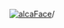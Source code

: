 [![alcaFace](https://camo.githubusercontent.com/2ee094c4af74cb0ec2e19388fccfb809837623e3/68747470733a2f2f7374617469632d63646e2e6a74766e772e6e65742f656d6f7469636f6e732f76312f3332383632362f312e30)](https://twitch.tv/Alca)/

<!--
# My "Popular" CodePens

<table>
	<tr>
		<th></th>
		<th>Title</th>
		<th>Last updated</th>
	</tr>
	<tr>
		<td><a href="https://codepen.io/Alca/pen/GRYpvge" rel="nofollow"><img src="https://codepen.io/alca/pen/GRYpvge/image/default.png" width="100" height="56.25"></a></td>
		<td><a href="https://codepen.io/Alca/pen/GRYpvge" rel="nofollow">A Pen by Jacob Foster</a></td>
		<td>Apr 12, 2023</td>
	</tr>
	<tr>
		<td><a href="https://codepen.io/Alca/pen/QWZbwBO" rel="nofollow"><img src="https://codepen.io/alca/pen/QWZbwBO/image/default.png" width="100" height="56.25"></a></td>
		<td><a href="https://codepen.io/Alca/pen/QWZbwBO" rel="nofollow">A Pen by Jacob Foster</a></td>
		<td>Apr 10, 2023</td>
	</tr>
	<tr>
		<td><a href="https://codepen.io/Alca/pen/PoywWbg" rel="nofollow"><img src="https://codepen.io/alca/pen/PoywWbg/image/default.png" width="100" height="56.25"></a></td>
		<td><a href="https://codepen.io/Alca/pen/PoywWbg" rel="nofollow">A Pen by Jacob Foster</a></td>
		<td>Apr 8, 2023</td>
	</tr>
	<tr>
		<td><a href="https://codepen.io/Alca/pen/vYVYbep" rel="nofollow"><img src="https://codepen.io/alca/pen/vYVYbep/image/default.png" width="100" height="56.25"></a></td>
		<td><a href="https://codepen.io/Alca/pen/vYVYbep" rel="nofollow">A Pen by Jacob Foster</a></td>
		<td>Apr 7, 2023</td>
	</tr>
	<tr>
		<td><a href="https://codepen.io/Alca/pen/GRYRjKZ" rel="nofollow"><img src="https://codepen.io/alca/pen/GRYRjKZ/image/default.png" width="100" height="56.25"></a></td>
		<td><a href="https://codepen.io/Alca/pen/GRYRjKZ" rel="nofollow">A Pen by Jacob Foster</a></td>
		<td>Apr 6, 2023</td>
	</tr>
	<tr>
		<td><a href="https://codepen.io/Alca/pen/rNqBpQN" rel="nofollow"><img src="https://codepen.io/alca/pen/rNqBpQN/image/default.png" width="100" height="56.25"></a></td>
		<td><a href="https://codepen.io/Alca/pen/rNqBpQN" rel="nofollow">A Pen by Jacob Foster</a></td>
		<td>Apr 5, 2023</td>
	</tr>
	<tr>
		<td><a href="https://codepen.io/Alca/pen/ZEMgwQW" rel="nofollow"><img src="https://codepen.io/alca/pen/ZEMgwQW/image/default.png" width="100" height="56.25"></a></td>
		<td><a href="https://codepen.io/Alca/pen/ZEMgwQW" rel="nofollow">A Pen by Jacob Foster</a></td>
		<td>Apr 4, 2023</td>
	</tr>
	<tr>
		<td><a href="https://codepen.io/Alca/pen/XWPvdKR" rel="nofollow"><img src="https://codepen.io/alca/pen/XWPvdKR/image/default.png" width="100" height="56.25"></a></td>
		<td><a href="https://codepen.io/Alca/pen/XWPvdKR" rel="nofollow">A Pen by Jacob Foster</a></td>
		<td>Apr 4, 2023</td>
	</tr>
	<tr>
		<td><a href="https://codepen.io/Alca/pen/OJoebeR" rel="nofollow"><img src="https://codepen.io/alca/pen/OJoebeR/image/default.png" width="100" height="56.25"></a></td>
		<td><a href="https://codepen.io/Alca/pen/OJoebeR" rel="nofollow">A Pen by Jacob Foster</a></td>
		<td>Apr 6, 2023</td>
	</tr>
	<tr>
		<td><a href="https://codepen.io/Alca/pen/yLxWPEr" rel="nofollow"><img src="https://codepen.io/alca/pen/yLxWPEr/image/default.png" width="100" height="56.25"></a></td>
		<td><a href="https://codepen.io/Alca/pen/yLxWPEr" rel="nofollow">A Pen by Jacob Foster</a></td>
		<td>Mar 31, 2023</td>
	</tr>
</table>

---

###### Last updated: Thu, 13 Apr 2023 05:01:38 GMT
-->
